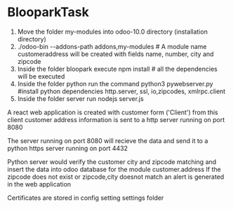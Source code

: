 # BlooparkTask


1) Move the folder my-modules into odoo-10.0 directory (installation directory)
2) ./odoo-bin --addons-path addons,my-modules   # A module name customeraddress
will be created with fields name, number, city and zipcode
3) Inside the folder bloopark execute npm install # all the dependencies will be executed
4) Inside the folder python run the command python3 pywebserver.py
    #install python dependencies http.server, ssl, io,zipcodes, xmlrpc.client
5) Inside the folder server run nodejs server.js

A react web application is created with customer form ('Client') 
from this client customer address information is sent to a http server running on port 8080

The server running on port 8080 will recieve the data and send it to a python https server 
running on port 4432

Python server would verify the customer city and zipcode matching and insert the data into
odoo database for the module customer.address
If the zipcode does not exist or zipcode,city doesnot match an alert is generated in the web application


Certificates are stored in config setting settings folder 

